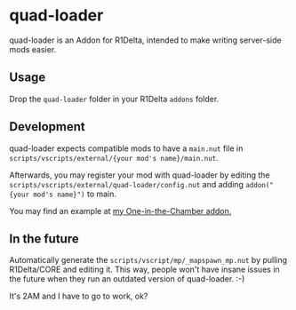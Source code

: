 # quad-loader

quad-loader is an Addon for R1Delta, intended to make writing server-side mods easier.

## Usage

Drop the `quad-loader` folder in your R1Delta `addons` folder.

## Development

quad-loader expects compatible mods to have a `main.nut` file in `scripts/vscripts/external/{your mod's name}/main.nut`.

Afterwards, you may register your mod with quad-loader by editing the `scripts/vscripts/external/quad-loader/config.nut` and adding `addon("{your mod's name}")` to main.

You may find an example at [my One-in-the-Chamber addon.](https://github.com/quad-damage/r1d-otic)

## In the future

Automatically generate the ``scripts/vscript/mp/_mapspawn_mp.nut`` by pulling R1Delta/CORE and editing it. This way, people won't have insane issues in the future when they run an outdated version of quad-loader. :-) 

It's 2AM and I have to go to work, ok?